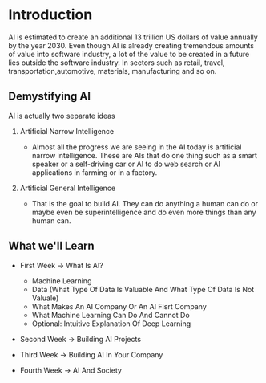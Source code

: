 # Introduction

AI is estimated to create an additional 13 trillion US dollars of value annually by the year 2030.
Even though AI is already creating tremendous amounts of value into software industry, a lot of the value to be created in a future lies outside the software industry. In sectors such as retail, travel, transportation,automotive, materials, manufacturing and so on.

## Demystifying AI

AI is actually two separate ideas

1. Artificial Narrow Intelligence

    * Almost all the progress we are seeing in the AI today is artificial narrow intelligence. These are AIs that do one thing such as a smart speaker or a self-driving car or AI to do web search or AI applications in farming or in a factory.

2. Artificial General Intelligence

    * That is the goal to build AI. They can do anything a human can do or maybe even be superintelligence and do even more things than any human can.

## What we'll Learn

* First Week -> What Is AI?

  * Machine Learning
  * Data (What Type Of Data Is Valuable And What Type Of Data Is Not Valuale)
  * What Makes An AI Company Or An AI Fisrt Company
  * What Machine Learning Can Do And Cannot Do
  * Optional: Intuitive Explanation Of Deep Learning
* Second Week -> Building AI Projects
* Third Week -> Building AI In Your Company
* Fourth Week -> AI And Society